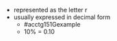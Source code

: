 - represented as the letter r
- usually expressed in decimal form
	- #acctg151Gexample
	- 10% = 0.10
